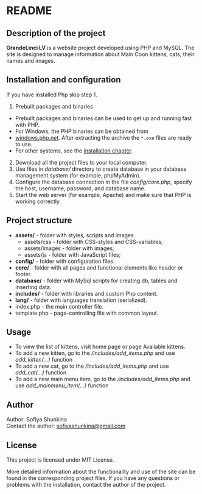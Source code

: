 # README 

## Description of the project
<b>GrandeLinci LV</b> is a website project developed using PHP and MySQL. The site is designed to manage information about Main Coon kittens, cats, their names and images.

## Installation and configuration
If you have installed Php skip step 1.
1. Prebuilt packages and binaries

- Prebuilt packages and binaries can be used to get up and running fast with PHP.
- For Windows, the PHP binaries can be obtained from
- [windows.php.net](https://windows.php.net). After extracting the archive the
`*.exe` files are ready to use.
- For other systems, see the [installation chapter](https://php.net/install).
2. Download all the project files to your local computer.
3. Use files in <i>database/</i> directory to create database in your database management system (for example, phpMyAdmin).
4. Configure the database connection in the file <i>config/core.php</i>, specify the host, username, password, and database name.
5. Start the web server (for example, Apache) and make sure that PHP is working correctly.

## Project structure
- <b>assets/</b> - folder with styles, scripts and images.
    + assets/css - folder with CSS-styles and CSS-variables;
    + assets/images - folder with images;
    + assets/js - folder with JavaScript files;
- <b>config/</b> - folder with configuration files.
- <b>core/</b> - folder with all pages and functional elements like header  or footer.
- <b>database/</b> - folder with MySql scripts for creating db, tables and inserting data.
- <b>includes/</b> - folder with libraries and custom Php content.
- <b>lang/</b> - folder with languages translation (serialized).
- index.php - the main controller file.
- template.php - page-controlling file with common layout.


## Usage
- To view the list of kittens, visit home page or page Available kittens.
- To add a new kitten, go to the <i>/includes/add_items.php</i> and use <i>add_kitten(...)</i> function
- To add a new cat, go to the <i>/includes/add_items.php</i> and use <i>add_cat(...)</i> function
- To add a new main menu item, go to the <i>/includes/add_items.php</i> and use <i>add_mainmenu_item(...)</i> function


## Author
Author: Sofiya Shunkina<br>
Contact the author: sofiyashunkina@gmail.com

## License
This project is licensed under MIT License.

More detailed information about the functionality and use of the site can be found in the corresponding project files. If you have any questions or problems with the installation, contact the author of the project.
